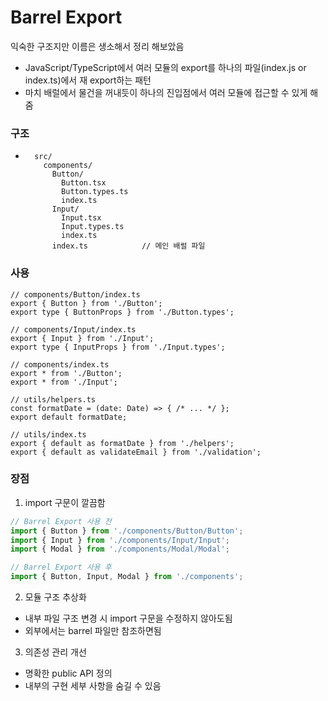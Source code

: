 # Barrel Export
익숙한 구조지만 이름은 생소해서 정리 해보았음
- JavaScript/TypeScript에서 여러 모듈의 export를 하나의 파일(index.js or index.ts)에서 재 export하는 패턴 
- 마치 배럴에서 물건을 꺼내듯이 하나의 진입점에서 여러 모듈에 접근할 수 있게 해줌

### 구조
- ```text
    src/
      components/
        Button/
          Button.tsx
          Button.types.ts
          index.ts         
        Input/
          Input.tsx
          Input.types.ts
          index.ts          
        index.ts            // 메인 배럴 파일
  ```

### 사용
```text
// components/Button/index.ts
export { Button } from './Button';
export type { ButtonProps } from './Button.types';

// components/Input/index.ts
export { Input } from './Input';
export type { InputProps } from './Input.types';

// components/index.ts
export * from './Button';
export * from './Input';

// utils/helpers.ts
const formatDate = (date: Date) => { /* ... */ };
export default formatDate;

// utils/index.ts
export { default as formatDate } from './helpers';
export { default as validateEmail } from './validation';
```


### 장점
1. import 구문이 깔끔함
```ts
// Barrel Export 사용 전
import { Button } from './components/Button/Button';
import { Input } from './components/Input/Input';
import { Modal } from './components/Modal/Modal';

// Barrel Export 사용 후
import { Button, Input, Modal } from './components';
```

2. 모듈 구조 추상화
- 내부 파일 구조 변경 시 import 구문을 수정하지 않아도됨
- 외부에서는 barrel 파일만 참조하면됨

3. 의존성 관리 개선
- 명확한 public API 정의
- 내부의 구현 세부 사항을 숨길 수 있음
